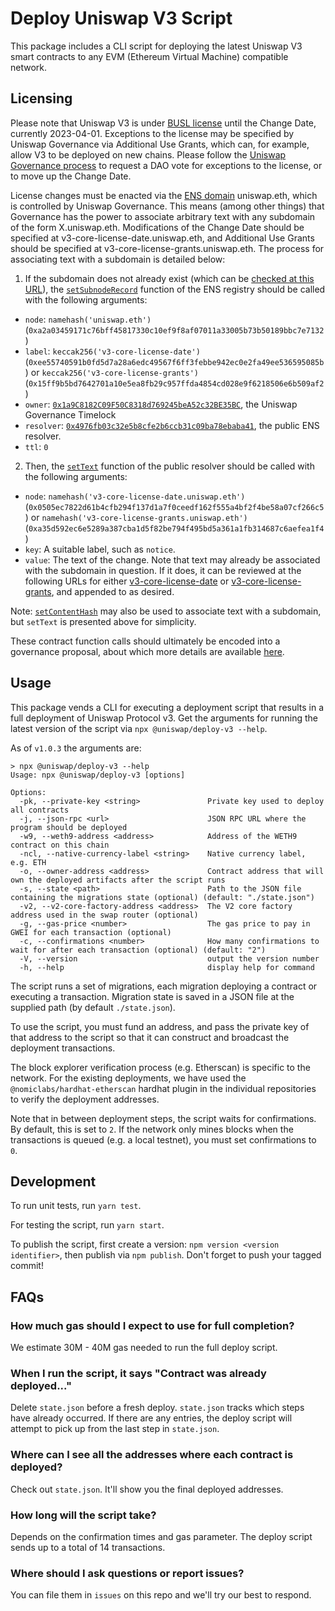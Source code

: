 # Deploy Uniswap V3 Script

This package includes a CLI script for deploying the latest Uniswap V3 smart contracts to any EVM (Ethereum Virtual Machine) compatible network.

## Licensing

Please note that Uniswap V3 is under [BUSL license](https://github.com/Uniswap/v3-core#licensing) until the Change Date, currently 2023-04-01. Exceptions to the license may be specified by Uniswap Governance via Additional Use Grants, which can, for example, allow V3 to be deployed on new chains. Please follow the [Uniswap Governance process](https://gov.uniswap.org/t/community-governance-process/7732) to request a DAO vote for exceptions to the license, or to move up the Change Date.

License changes must be enacted via the [ENS domain](https://ens.domains/) uniswap.eth, which is controlled by Uniswap Governance. This means (among other things) that Governance has the power to associate arbitrary text with any subdomain of the form X.uniswap.eth. Modifications of the Change Date should be specified at v3-core-license-date.uniswap.eth, and Additional Use Grants should be specified at v3-core-license-grants.uniswap.eth. The process for associating text with a subdomain is detailed below:

1. If the subdomain does not already exist (which can be [checked at this URL](https://app.ens.domains/name/uniswap.eth/subdomains)), the [`setSubnodeRecord`](https://docs.ens.domains/contract-api-reference/ens#set-subdomain-record) function of the ENS registry should be called with the following arguments:

- `node`: `namehash('uniswap.eth')` (`0xa2a03459171c76bff45817330c10ef9f8af07011a33005b73b50189bbc7e7132`)
- `label`: `keccak256('v3-core-license-date')` (`0xee55740591b0fd5d7a28a6edc49567f6ff3febbe942ec0e2fa49ee536595085b`) or `keccak256('v3-core-license-grants')` (`0x15ff9b5bd7642701a10e5ea8fb29c957ffda4854cd028e9f6218506e6b509af2`)
- `owner`: [`0x1a9C8182C09F50C8318d769245beA52c32BE35BC`](https://etherscan.io/address/0x1a9c8182c09f50c8318d769245bea52c32be35bc), the Uniswap Governance Timelock
- `resolver`: [`0x4976fb03c32e5b8cfe2b6ccb31c09ba78ebaba41`](https://etherscan.io/address/0x4976fb03c32e5b8cfe2b6ccb31c09ba78ebaba41), the public ENS resolver.
- `ttl`: `0`

2. Then, the [`setText`](https://docs.ens.domains/contract-api-reference/publicresolver#set-text-data) function of the public resolver should be called with the following arguments:

- `node`: `namehash('v3-core-license-date.uniswap.eth')` (`0x0505ec7822d61b4cfb294f137d1a7f0ceedf162f555a4bf2f4be58a07cf266c5`) or `namehash('v3-core-license-grants.uniswap.eth')` (`0xa35d592ec6e5289a387cba1d5f82be794f495bd5a361a1fb314687c6aefea1f4`)
- `key`: A suitable label, such as `notice`.
- `value`: The text of the change. Note that text may already be associated with the subdomain in question. If it does, it can be reviewed at the following URLs for either [v3-core-license-date](https://app.ens.domains/name/v3-core-license-date.uniswap.eth/details) or [v3-core-license-grants](https://app.ens.domains/name/v3-core-license-grants.uniswap.eth/details), and appended to as desired.

Note: [`setContentHash`](https://docs.ens.domains/contract-api-reference/publicresolver#set-content-hash) may also be used to associate text with a subdomain, but `setText` is presented above for simplicity.

These contract function calls should ultimately be encoded into a governance proposal, about which more details are available [here](https://docs.uniswap.org/protocol/concepts/governance/overview).

## Usage

This package vends a CLI for executing a deployment script that results in a full deployment of Uniswap Protocol v3.
Get the arguments for running the latest version of the script via `npx @uniswap/deploy-v3 --help`.

As of `v1.0.3` the arguments are:

```text
> npx @uniswap/deploy-v3 --help
Usage: npx @uniswap/deploy-v3 [options]

Options:
  -pk, --private-key <string>               Private key used to deploy all contracts
  -j, --json-rpc <url>                      JSON RPC URL where the program should be deployed
  -w9, --weth9-address <address>            Address of the WETH9 contract on this chain
  -ncl, --native-currency-label <string>    Native currency label, e.g. ETH
  -o, --owner-address <address>             Contract address that will own the deployed artifacts after the script runs
  -s, --state <path>                        Path to the JSON file containing the migrations state (optional) (default: "./state.json")
  -v2, --v2-core-factory-address <address>  The V2 core factory address used in the swap router (optional)
  -g, --gas-price <number>                  The gas price to pay in GWEI for each transaction (optional)
  -c, --confirmations <number>              How many confirmations to wait for after each transaction (optional) (default: "2")
  -V, --version                             output the version number
  -h, --help                                display help for command
```

The script runs a set of migrations, each migration deploying a contract or executing a transaction. Migration state is
saved in a JSON file at the supplied path (by default `./state.json`).

To use the script, you must fund an address, and pass the private key of that address to the script so that it can construct
and broadcast the deployment transactions.

The block explorer verification process (e.g. Etherscan) is specific to the network. For the existing deployments,
we have used the `@nomiclabs/hardhat-etherscan` hardhat plugin in the individual repositories to verify the deployment addresses.

Note that in between deployment steps, the script waits for confirmations. By default, this is set to `2`. If the network
only mines blocks when the transactions is queued (e.g. a local testnet), you must set confirmations to `0`.

## Development

To run unit tests, run `yarn test`.

For testing the script, run `yarn start`.

To publish the script, first create a version: `npm version <version identifier>`, then publish via `npm publish`.
Don't forget to push your tagged commit!

## FAQs

### How much gas should I expect to use for full completion?

We estimate 30M - 40M gas needed to run the full deploy script.

### When I run the script, it says "Contract was already deployed..."

Delete `state.json` before a fresh deploy. `state.json` tracks which steps have already occurred. If there are any entries, the deploy script will attempt to pick up from the last step in `state.json`.

### Where can I see all the addresses where each contract is deployed?

Check out `state.json`. It'll show you the final deployed addresses.

### How long will the script take?

Depends on the confirmation times and gas parameter. The deploy script sends up to a total of 14 transactions.

### Where should I ask questions or report issues?

You can file them in `issues` on this repo and we'll try our best to respond.
